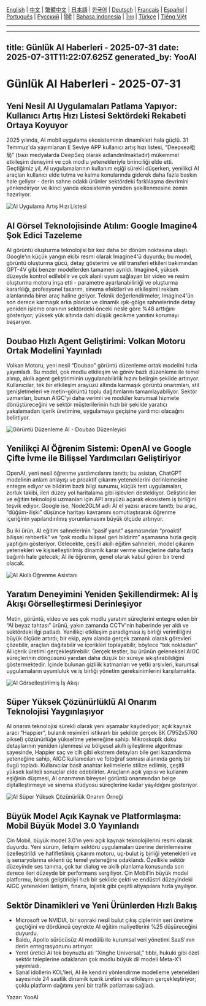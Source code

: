[English](./en.md) | [中文](./zh.md) | [繁體中文](./zh-TW.md) | [日本語](./ja.md) | [한국어](./ko.md) | [Deutsch](./de.md) | [Français](./fr.md) | [Español](./es.md) | [Português](./pt.md) | [Русский](./ru.md) | [हिंदी](./hi.md) | [Bahasa Indonesia](./id.md) | [ไทย](./th.md) | [Türkçe](./tr.md) | [Tiếng Việt](./vi.md)

---

---
title: Günlük AI Haberleri - 2025-07-31
date: 2025-07-31T11:22:07.625Z
generated_by: YooAI
---

# Günlük AI Haberleri - 2025-07-31

## Yeni Nesil AI Uygulamaları Patlama Yapıyor: Kullanıcı Artış Hızı Listesi Sektördeki Rekabeti Ortaya Koyuyor

2025 yılında, AI mobil uygulama ekosisteminin dinamikleri hala güçlü. 31 Temmuz'da yayımlanan E Seviye APP kullanıcı artış hızı listesi, “Deepsea柜局” (bazı medyalarda DeepSeq olarak adlandırılmaktadır) mükemmel etkileşim deneyimi ve çok modlu yetenekleriyle birinciliği elde etti. Geçtiğimiz yıl, AI uygulamalarının kullanım eşiği sürekli düşerken, yenilikçi AI araçları kullanıcı elde tutma ve kalma konularında giderek daha fazla baskın hale geliyor - derin sahne odaklı ürünler sektördeki farklılaşma devrimini yönlendiriyor ve ikinci yarıda ekosistemin yeniden şekillenmesine zemin hazırlıyor.

![AI Uygulama Artış Hızı Listesi](https://images.unsplash.com/photo-1506744038136-46273834b3fb?auto=format&fit=crop&w=900&q=80)

## AI Görsel Teknolojisinde Atılım: Google Imagine4 Şok Edici Tazeleme

AI görüntü oluşturma teknolojisi bir kez daha bir dönüm noktasına ulaştı. Google'ın küçük yangın ekibi resmi olarak Imagine4'ü duyurdu; bu model, görüntü oluşturma gücü, detay gösterimi ve stil transferi etkileri bakımından GPT-4V gibi benzer modellerden tamamen ayrıldı. Imagine4, yüksek düzeyde kontrol edilebilir ve çok alanlı uyum sağlayan bir video ve resim oluşturma motoru inşa etti - parametre ayarlanabilirliği ve oluşturma kararlılığı, profesyonel tasarım, sinema efektleri ve etkileşimli reklam alanlarında birer araç haline geliyor. Teknik değerlendirmeler, Imagine4'ün son derece karmaşık arka planlar ve dinamik ışık-gölge sahnelerinde detay yeniden işleme oranının sektördeki önceki nesle göre %48 arttığını gösteriyor; yüksek yük altında dahi düşük gecikme yanıtını korumayı başarıyor.

## Doubao Hızlı Agent Geliştirimi: Volkan Motoru Ortak Modelini Yayınladı

Volkan Motoru, yeni nesil “Doubao” görüntü düzenleme ortak modelini hızla yayımladı. Bu model, çok modlu etkileşim ve görev bazlı düzenleme ile temel alınıp, akıllı agent geliştiriminin uygulanabilirlik hızını belirgin şekilde artırıyor. Kullanıcılar, tek bir etkileşim arayüzü altında karmaşık görüntü onarımları, stil genişletmeleri ve metin-görüntü toplu dağıtımlarını tamamlayabiliyor. Sektör uzmanları, bunun AIGC'yi daha verimli ve modüler kurumsal hizmete dönüştüreceğini ve sektör müşterilerinin hızlı bir şekilde yaratıcı yakalamadan içerik üretimine, uygulamaya geçişine yardımcı olacağını belirtiyor.

![Görüntü Düzenleme AI - Doubao Düzenleyici](https://images.unsplash.com/photo-1464983953574-0892a716854b?auto=format&fit=crop&w=900&q=80)

## Yenilikçi AI Öğrenim Sistemi: OpenAI ve Google Çifte İvme ile Bilişsel Yardımcıları Geliştiriyor

OpenAI, yeni nesil öğrenme yardımcılarını tanıttı; bu asistan, ChatGPT modelinin anlam anlayışı ve proaktif çıkarım yeteneklerini derinlemesine entegre ediyor ve bildirim bazlı bilgi sunumu, küçük test uygulamaları, zorluk takibi, ileri düzey yol haritalama gibi işlevleri destekliyor. Geliştiriciler ve eğitim teknolojisi uzmanları için API arayüzü açarak ekosistem iş birliğini teşvik ediyor. Google ise, Node2GLM adlı AI el yazısı aracını tanıttı; bu araç, “düğüm-ilişki” düşünce haritası kavramını somutlaştırarak öğrenme içeriğinin yapılandırılmış yorumlamasını büyük ölçüde artırıyor.

Bu iki ürün, AI eğitim sahnelerinin “pasif yanıt” aşamasından “proaktif bilişsel rehberlik” ve “çok modlu bilişsel geri bildirim” aşamasına hızla geçiş yaptığını gösteriyor. Gelecekte, çeşitli akıllı eğitim sahneleri, model çıkarım yetenekleri ve kişiselleştirilmiş dinamik karar verme süreçlerine daha fazla bağımlı hale gelecek; AI ile öğrenim, genel olarak kabul gören bir trend olacak.

![AI Akıllı Öğrenme Asistanı](https://images.unsplash.com/photo-1519389950473-47ba0277781c?auto=format&fit=crop&w=900&q=80)

## Yaratım Deneyimini Yeniden Şekillendirmek: AI İş Akışı Görselleştirmesi Derinleşiyor

Metin, görüntü, video ve ses çok modlu yaratım süreçlerini entegre eden bir “AI beyaz tahtası” ürünü, yakın zamanda CCTV'nin haberinde yer aldı ve sektördeki ilgi patladı. Yenilikçi etkileşim paradigması iş birliği verimliliğini büyük ölçüde artırdı; bir ekip, aynı alanda gerçek zamanlı olarak görevleri çözebilir, araçları dağıtabilir ve içerikleri toplayabilir, böylece “tek noktadan” AI içerik üretimi gerçekleştirebilir. Gerçek testler, bu ürünün geleneksel AIGC süreçlerinin döngüsünü yarıdan daha düşük bir süreye sıkıştırabildiğini göstermektedir. İçinde bulunan gizlilik katmanları ve yetki arşivleri, kurumsal uygulamaların uyumluluk ve iş birliği yönetim gereksinimlerini karşılamakta.

![AI Görselleştirilmiş İş Akışı](https://images.unsplash.com/photo-1503676382389-4809596d5290?auto=format&fit=crop&w=900&q=80)

## Süper Yüksek Çözünürlüklü AI Onarım Teknolojisi Yaygınlaşıyor

AI onarım teknolojisi sürekli olarak yeni aşamalar kaydediyor; açık kaynak aracı “Happier”, bulanık resimleri istikrarlı bir şekilde gerçek 8K (7952x5760 piksel) çözünürlüğe yükseltme yeteneğine sahip. Mikroskopik doku detaylarının yeniden işlenmesi ve bölgesel akıllı iyileştirme algoritması sayesinde, Happier saç ve cilt gibi ekstrem detayları bile geri kazandırma yeteneğine sahip, AIGC kullanıcıları ve fotoğraf sonrası alanında geniş bir övgü topladı. Kullanıcılar basit anahtar kelimelerle stilize edilmiş, çeşitli yüksek kaliteli sonuçlar elde edebilirler. Araçların açık yapısı ve kullanım eşiğinin düşmesi, AI onarımının bireysel görüntü onarımından belge dijitalleştirmeye ve sinema stüdyosu süreçlerine kadar yayıldığını gösteriyor.

![AI Süper Yüksek Çözünürlük Onarım Örneği](https://images.unsplash.com/photo-1465101046530-73398c7f28ca?auto=format&fit=crop&w=900&q=80)

## Büyük Model Açık Kaynak ve Platformlaşma: Mobil Büyük Model 3.0 Yayınlandı

Çin Mobil, büyük model 3.0'ın yeni açık kaynak teknolojilerini resmi olarak duyurdu. Yeni sürüm, iletişim sektörü uygulamaları üzerine derinlemesine özelleştirildi ve hafifletilmiş çıkarım motoru, uç-bulut iş birliği yetenekleri ve iş senaryolarına eklenti üç temel yeteneğine odaklandı. Özellikle sektör düzeyinde ses tanıma, çok tur dialog ve akıllı planlama konusunda son derece ileri düzeyde bir performans sergiliyor. Çin Mobil’in büyük model platformu, birçok geliştiriciyi hızlı bir şekilde çekti ve endüstri düzeyindeki AIGC yetenekleri iletişim, finans, lojistik gibi çeşitli altyapılara hızla yayılıyor.

## Sektör Dinamikleri ve Yeni Ürünlerden Hızlı Bakış

- Microsoft ve NVIDIA, bir sonraki nesil bulut çıkış çiplerinin seri üretime geçtiğini ve dördüncü çeyrekte AI eğitim maliyetlerini %25 düşüreceğini duyurdu.
- Baidu, Apollo sürücüsüz AI modülü ile kurumsal veri yönetimi SaaS'ının derin entegrasyonunu artırıyor.
- Yerel üretici AI tek boynuzlu atı “Xinghe Universal,” tıbbi, hukuki gibi özel sektör taleplerine odaklanan çok modlu büyük dil modeli Meta-X'i yayımladı.
- Sanal idollerin KOL'leri, AI ile kendini yönlendirme modelleme yetenekleri sayesinde 24 saatlik dinamik içerik üretimi ve etkileşim gerçekleştiriyor; çoklu platform dağıtımı yeni bir trafik patlaması sağladı.

Yazar: YooAI